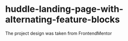 # huddle-landing-page-with-alternating-feature-blocks
The project design was taken from FrontendMentor
